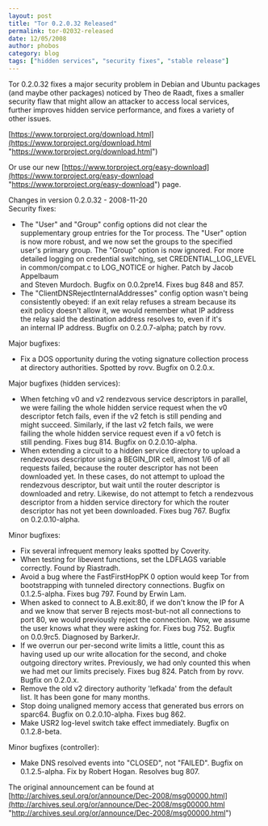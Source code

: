```yaml
---
layout: post
title: "Tor 0.2.0.32 Released"
permalink: tor-02032-released
date: 12/05/2008
author: phobos
category: blog
tags: ["hidden services", "security fixes", "stable release"]
---
```


Tor 0.2.0.32 fixes a major security problem in Debian and Ubuntu packages  
(and maybe other packages) noticed by Theo de Raadt, fixes a smaller  
security flaw that might allow an attacker to access local services,  
further improves hidden service performance, and fixes a variety of  
other issues.

[https://www.torproject.org/download.html](https://www.torproject.org/download.html "https://www.torproject.org/download.html")

Or use our new [https://www.torproject.org/easy-download](https://www.torproject.org/easy-download "https://www.torproject.org/easy-download") page.

Changes in version 0.2.0.32 - 2008-11-20  
Security fixes:

- The "User" and "Group" config options did not clear the  
 supplementary group entries for the Tor process. The "User" option  
 is now more robust, and we now set the groups to the specified  
 user's primary group. The "Group" option is now ignored. For more  
 detailed logging on credential switching, set CREDENTIAL\_LOG\_LEVEL  
 in common/compat.c to LOG\_NOTICE or higher. Patch by Jacob Appelbaum  
 and Steven Murdoch. Bugfix on 0.0.2pre14. Fixes bug 848 and 857.
- The "ClientDNSRejectInternalAddresses" config option wasn't being  
 consistently obeyed: if an exit relay refuses a stream because its  
 exit policy doesn't allow it, we would remember what IP address  
 the relay said the destination address resolves to, even if it's  
 an internal IP address. Bugfix on 0.2.0.7-alpha; patch by rovv.

Major bugfixes:

- Fix a DOS opportunity during the voting signature collection process  
 at directory authorities. Spotted by rovv. Bugfix on 0.2.0.x.

Major bugfixes (hidden services):

- When fetching v0 and v2 rendezvous service descriptors in parallel,  
 we were failing the whole hidden service request when the v0  
 descriptor fetch fails, even if the v2 fetch is still pending and  
 might succeed. Similarly, if the last v2 fetch fails, we were  
 failing the whole hidden service request even if a v0 fetch is  
 still pending. Fixes bug 814. Bugfix on 0.2.0.10-alpha.
- When extending a circuit to a hidden service directory to upload a  
 rendezvous descriptor using a BEGIN\_DIR cell, almost 1/6 of all  
 requests failed, because the router descriptor has not been  
 downloaded yet. In these cases, do not attempt to upload the  
 rendezvous descriptor, but wait until the router descriptor is  
 downloaded and retry. Likewise, do not attempt to fetch a rendezvous  
 descriptor from a hidden service directory for which the router  
 descriptor has not yet been downloaded. Fixes bug 767. Bugfix  
 on 0.2.0.10-alpha.

Minor bugfixes:

- Fix several infrequent memory leaks spotted by Coverity.
- When testing for libevent functions, set the LDFLAGS variable  
 correctly. Found by Riastradh.
- Avoid a bug where the FastFirstHopPK 0 option would keep Tor from  
 bootstrapping with tunneled directory connections. Bugfix on  
 0.1.2.5-alpha. Fixes bug 797. Found by Erwin Lam.
- When asked to connect to A.B.exit:80, if we don't know the IP for A  
 and we know that server B rejects most-but-not all connections to  
 port 80, we would previously reject the connection. Now, we assume  
 the user knows what they were asking for. Fixes bug 752. Bugfix  
 on 0.0.9rc5. Diagnosed by BarkerJr.
- If we overrun our per-second write limits a little, count this as  
 having used up our write allocation for the second, and choke  
 outgoing directory writes. Previously, we had only counted this when  
 we had met our limits precisely. Fixes bug 824. Patch from by rovv.  
 Bugfix on 0.2.0.x.
- Remove the old v2 directory authority 'lefkada' from the default  
 list. It has been gone for many months.
- Stop doing unaligned memory access that generated bus errors on  
 sparc64. Bugfix on 0.2.0.10-alpha. Fixes bug 862.
- Make USR2 log-level switch take effect immediately. Bugfix on  
 0.1.2.8-beta.

Minor bugfixes (controller):

- Make DNS resolved events into "CLOSED", not "FAILED". Bugfix on  
 0.1.2.5-alpha. Fix by Robert Hogan. Resolves bug 807.

The original announcement can be found at [http://archives.seul.org/or/announce/Dec-2008/msg00000.html](http://archives.seul.org/or/announce/Dec-2008/msg00000.html "http://archives.seul.org/or/announce/Dec-2008/msg00000.html")

